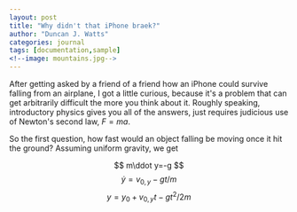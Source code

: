 ```yaml
---
layout: post
title: "Why didn't that iPhone braek?"
author: "Duncan J. Watts"
categories: journal
tags: [documentation,sample]
<!--image: mountains.jpg-->
---
```



After getting asked by a friend of a friend how an iPhone could survive falling from an airplane, I got a little curious, because it's a problem that can get arbitrarily difficult the more you think about it. Roughly speaking, introductory physics gives you all of the answers, just requires judicious use of Newton's second law, $F=ma$.

So the first question, how fast would an object falling be moving once it hit the ground? Assuming uniform gravity, we get

$$
m\ddot y=-g
$$
$$
\dot y=v_{0,y}-gt/m
$$
$$
y=y_0+v_{0,y}t-gt^2/2m
$$
